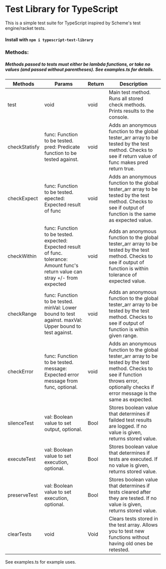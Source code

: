 # Test Library for TypeScript

This is a simple test suite for TypeScript inspired by Scheme's test engine/racket tests.

#### Install with `npm i typescript-test-library`

### Methods:
##### Methods passed to tests must either be lambda functions, or take no values (and passed without parentheses). See examples.ts for details.

| Methods       | Params                                                                                                                            | Return | Description                                                                                                                                                                                    |
|---------------|-----------------------------------------------------------------------------------------------------------------------------------|--------|------------------------------------------------------------------------------------------------------------------------------------------------------------------------------------------------|
| test          | void                                                                                                                              | void   | Main test method. Runs all stored check methods. Prints results to the console.                                                                                                                |
| checkStatisfy | func: Function to be tested. pred: Predicate function to be tested against.                                                       | void   | Adds an anonymous function to the global tester_arr array to be tested by the test method. Checks to see if return value of func makes pred return true.                         |
| checkExpect   | func: Function to be tested. epected: Expected result of func                                                                     | void   | Adds an anonymous function to the global tester_arr array to be tested by the test method. Checks to see if output of function is the same as expected value.                                  |
| checkWithin   | func: Function to be tested. expected: Expected result of func. tolerance: Amount func's return value can stray +/- from expected | void   | Adds an anonymous function to the global tester_arr array to be tested by the test method. Checks to see if output of function is within tolerance of expected value.                          |
| checkRange    | func: Function to be tested. minVal: Lower bound to test against. maxVal: Upper bound to test against.                            | void   | Adds an anonymous function to the global tester_arr array to be tested by the test method. Checks to see if output of function is within given range.                                          |
| checkError    | func: Function to be tested. message: Expected error message from func, optional.                                                 | void   | Adds an anonymous function to the global tester_arr array to be tested by the test method. Checks to see if function throws error, optionally checks if error message is the same as expected. |
| silenceTest   | val: Boolean value to set output, optional.                                                                                       | Bool   | Stores boolean value that determines if failded test results are logged. If no value is given, returns stored value.                                                                           |
| executeTest   | val: Boolean value to set execution, optional.                                                                                    | Bool   | Stores boolean value that determines if tests are executed. If no value is given, returns stored value.                                                                                        |
| preserveTest  | val: Boolean value to set execution, optional.                                                                                    | Bool   | Stores boolean value that determines if tests cleared after they are tested. If no value is given, returns stored value.                                                                                        |
| clearTests    | void                                                                                                                              | Void   | Clears tests stored in the test array. Allows you to test new functions without having old ones be retested. |

See examples.ts for example uses.